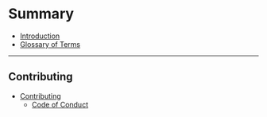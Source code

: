 # Summary

* [Introduction](README.md)
* [Glossary of Terms](GLOSSARY.md)

-------

## Contributing

* [Contributing](contributing/README.md)
  * [Code of Conduct](contributing/code-of-conduct.md)
